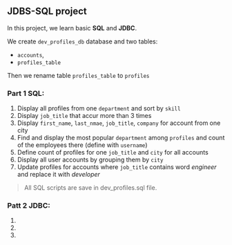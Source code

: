 ## JDBS-SQL project

In this project, we learn basic **SQL** and **JDBC**. 

We create `dev_profiles_db` database and two tables: 
- `accounts`, 
- `profiles_table`

Then we rename table `profiles_table` to `profiles`

### Part 1 SQL:

1. Display all profiles from one `department` and sort by `skill`
2. Display `job_title` that accur more than 3 times
3. Display `first_name`, `last_nmae`, `job_title`, `company` for account from one city
4. Find and display the most popular `department` among `profiles` and count of the employees there (define with `username`)
5. Define count of profiles for one `job_title` and `city` for all accounts
6. Display all user accounts by grouping them by `city`
7. Update profiles for accounts where `job_title` contains word _engineer_ and replace it with _developer_

> All SQL scripts are save in dev_profiles.sql file. 

### Patt 2 JDBC:

1.
2.
3.
